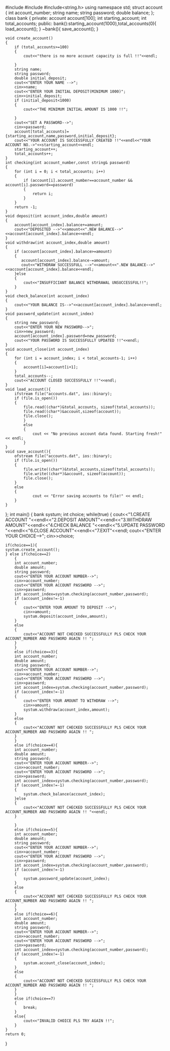 #include<iostream>
#include<fstream>
#include<string.h>
using namespace std;
struct account
{
    int account_number;
    string name;
    string password;
    double balance;
};
class bank
{
private:
    account account[100];
    int starting_account;
    int total_accounts;
public:
    bank():starting_account(1000),total_accounts(0){
        load_account();
    }
    ~bank(){
        save_account();
    }
    
    void create_account()
    {
        if (total_accounts>=100)
        {
            cout<<"there is no more account capacity is full !!"<<endl;
            
        }
        string name;
        string password;
        double initial_deposit;
        cout<<"ENTER YOUR NAME -->";
        cin>>name;
        cout<<"ENTER YOUR INITIAL DEPOSIT(MINIMUM 1000)";
        cin>>initial_deposit;
        if (initial_deposit<1000)
        {
            cout<<"THE MINIMUM INITIAL AMOUNT IS 1000 !!";
            
        }
        cout<<"SET A PASSWORD-->";
        cin>>password;
        account[total_accounts]={starting_account,name,password,initial_deposit};
        cout<<"YOUR ACCOUNT IS SUCCESSFULLY CREATED !!"<<endl<<"YOUR ACCOUNT NO.->"<<starting_account<<endl;
        starting_account++;
        total_accounts++;
    }
    int checking(int account_number,const string& password) 
    {
        for (int i = 0; i < total_accounts; i++)
        {
            if (account[i].account_number==account_number && account[i].password==password)
            {
                return i;
            }  
        }
        return -1;
    }
    void deposit(int account_index,double amount)
    {
        account[account_index].balance+=amount;
        cout<<"DEPOSITED -->"<<amount<<".NEW BALANCE-->"<<account[account_index].balance<<endl;
    }
    void withdraw(int account_index,double amount)
    {
        if (account[account_index].balance>=amount)
        {
           account[account_index].balance-=amount;
           cout<<"WITHDRAW SUCCESSFULL -->"<<amount<<".NEW BALANCE-->"<<account[account_index].balance<<endl;
        }else
        {
            cout<<"INSUFFICIANT BALANCE WITHDRAWAL UNSUCCESSFUL!!";
        }
    }
    void check_balance(int account_index)
    {
        cout<<"YOUR BALANCE IS-->"<<account[account_index].balance<<endl;
    }
    void password_update(int account_index)
    {
        string new_password;
        cout<<"ENTER YOUR NEW PASSWORD-->";
        cin>>new_password;
        account[account_index].password=new_password;
        cout<<"YOUR PASSWORD IS SUCCESSFULLY UPDATED !!"<<endl;
    }
    void account_close(int account_index)
    {
        for (int i = account_index; i < total_accounts-1; i++)
        {
            account[i]=account[i+1];
        }
        total_accounts--;
        cout<<"ACCOUNT CLOSED SUCCESSFULLY !!"<<endl;
    }
    void load_account(){
        ifstream file("accounts.dat", ios::binary); 
        if (file.is_open()) 
        { 
            file.read((char*)&total_accounts, sizeof(total_accounts));
            file.read((char*)&account,sizeof(account));
            file.close(); 
            } 
            else 
            { 
                cout << "No previous account data found. Starting fresh!" << endl; 
            } 
    }
    void save_account(){
        ofstream file("accounts.dat", ios::binary); 
        if (file.is_open())
        { 
            file.write((char*)&total_accounts,sizeof(total_accounts));
            file.write((char*)&account, sizeof(account)); 
            file.close(); 
        } 
        else
        { 
                cout << "Error saving accounts to file!" << endl; 
        }
    }
};
int main()
{
    bank systum;
    int choice;
    while(true)
    {
        cout<<"1.CREATE ACCOUNT "<<endl<<"2.DEPOSIT AMOUNT"<<endl<<"3.WITHDRAW AMOUNT"<<endl<<"4.CHECK BALANCE "<<endl<<"5.UPDATE PASSWORD "<<endl<<"6.CLOSE ACCOUNT"<<endl<<"7.EXIT"<<endl;
        cout<<"ENTER YOUR CHOICE-->";
        cin>>choice;
    
    if(choice==1){
    systum.create_account();
    } else if(choice==2)
        {
        int account_number;
        double amount;
        string password;
        cout<<"ENTER YOUR ACCOUNT NUMBER-->";
        cin>>account_number;
        cout<<"ENTER YOUR ACCOUNT PASSWORD -->";
        cin>>password;
        int account_index=systum.checking(account_number,password);
        if (account_index!=-1)
        {
            cout<<"ENTER YOUR AMOUNT TO DEPOSIT -->";
            cin>>amount;
            systum.deposit(account_index,amount);
        }
        else
        {
            cout<<"ACCOUNT NOT CHECKED SUCCESSFULLY PLS CHECK YOUR ACCOUNT_NUMBER AND PASSWORD AGAIN !! ";
        }
        }
        else if(choice==3){
        int account_number;
        double amount;
        string password;
        cout<<"ENTER YOUR ACCOUNT NUMBER-->";
        cin>>account_number;
        cout<<"ENTER YOUR ACCOUNT PASSWORD -->";
        cin>>password;
        int account_index=systum.checking(account_number,password);
        if (account_index!=-1)
        {
            cout<<"ENTER YOUR AMOUNT TO WITHDRAW -->";
            cin>>amount;
            systum.withdraw(account_index,amount);
        }
        else
        {
            cout<<"ACCOUNT NOT CHECKED SUCCESSFULLY PLS CHECK YOUR ACCOUNT_NUMBER AND PASSWORD AGAIN !! ";
        }
        }
        else if(choice==4){
        int account_number;
        double amount;
        string password;
        cout<<"ENTER YOUR ACCOUNT NUMBER-->";
        cin>>account_number;
        cout<<"ENTER YOUR ACCOUNT PASSWORD -->";
        cin>>password;
        int account_index=systum.checking(account_number,password);
        if (account_index!=-1)
        {
            systum.check_balance(account_index);
        }else
        {
            cout<<"ACCOUNT NOT CHECKED SUCCESSFULLY PLS CHECK YOUR ACCOUNT_NUMBER AND PASSWORD AGAIN !! "<<endl;
        }
        
        }
        else if(choice==5){
        int account_number;
        double amount;
        string password;
        cout<<"ENTER YOUR ACCOUNT NUMBER-->";
        cin>>account_number;
        cout<<"ENTER YOUR ACCOUNT PASSWORD -->";
        cin>>password;
        int account_index=systum.checking(account_number,password);
        if (account_index!=-1)
        {
            systum.password_update(account_index);
        }
        else
        {
            cout<<"ACCOUNT NOT CHECKED SUCCESSFULLY PLS CHECK YOUR ACCOUNT_NUMBER AND PASSWORD AGAIN !! ";
        }
        }
        else if(choice==6){
        int account_number;
        double amount;
        string password;
        cout<<"ENTER YOUR ACCOUNT NUMBER-->";
        cin>>account_number;
        cout<<"ENTER YOUR ACCOUNT PASSWORD -->";
        cin>>password;
        int account_index=systum.checking(account_number,password);
        if (account_index!=-1)
        {
            systum.account_close(account_index);
        }
        else
        {
            cout<<"ACCOUNT NOT CHECKED SUCCESSFULLY PLS CHECK YOUR ACCOUNT_NUMBER AND PASSWORD AGAIN !! ";
        }
        }
        else if(choice==7)
        {
            break;
        }
        else{
            cout<<"INVALID CHOICE PLS TRY AGAIN !!";
        }
    }
    return 0;
}

